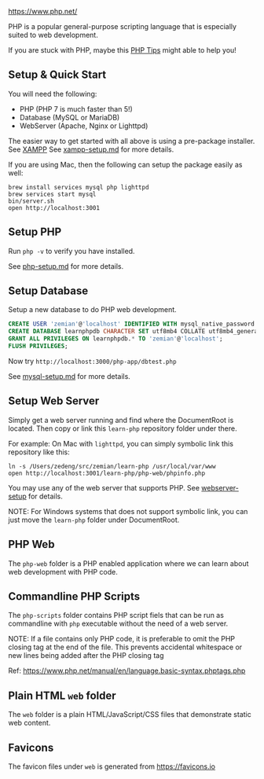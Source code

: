 https://www.php.net/

PHP is a popular general-purpose scripting language that is especially suited to web development.

If you are stuck with PHP, maybe this [PHP Tips](docs/php-tips.md) might able to help you!

## Setup & Quick Start

You will need the following:

* PHP (PHP 7 is much faster than 5!)
* Database (MySQL or MariaDB)
* WebServer (Apache, Nginx or Lighttpd)

The easier way to get started with all above is using a pre-package installer. See [XAMPP](https://www.apachefriends.org/) See [xampp-setup.md](docs/xampp-setup.md) for more details.

If you are using Mac, then the following can setup the package easily as well:

	brew install services mysql php lighttpd
	brew services start mysql
	bin/server.sh
	open http://localhost:3001

## Setup PHP

Run `php -v` to verify you have installed. 

See [php-setup.md](docs/php-setup.md) for more details.

## Setup Database

Setup a new database to do PHP web development.

```sql
CREATE USER 'zemian'@'localhost' IDENTIFIED WITH mysql_native_password BY 'test123';
CREATE DATABASE learnphpdb CHARACTER SET utf8mb4 COLLATE utf8mb4_general_ci;
GRANT ALL PRIVILEGES ON learnphpdb.* TO 'zemian'@'localhost';
FLUSH PRIVILEGES;
```

Now try `http://localhost:3000/php-app/dbtest.php`

See [mysql-setup.md](docs/mysql-setup.md) for more details.

## Setup Web Server

Simply get a web server running and find where the DocumentRoot is located. Then copy or link this `learn-php` repository folder under there.

For example: On Mac with `lighttpd`, you can simply symbolic link this repository like this:

	ln -s /Users/zedeng/src/zemian/learn-php /usr/local/var/www
	open http://localhost:3001/learn-php/php-web/phpinfo.php

You may use any of the web server that supports PHP. See [webserver-setup](docs/webserver-setup.md) for details.

NOTE: For Windows systems that does not support symbolic link, you can just move the `learn-php` folder under DocumentRoot.

## PHP Web

The `php-web` folder is a PHP enabled application where we can learn about web development with PHP code.

## Commandline PHP Scripts

The `php-scripts` folder contains PHP script fiels that can be run as commandline with `php` executable without the need of a web server.

NOTE: If a file contains only PHP code, it is preferable to omit the PHP closing tag at the end of the file. This prevents accidental whitespace or new lines being added after the PHP closing tag

Ref: https://www.php.net/manual/en/language.basic-syntax.phptags.php

## Plain HTML `web` folder

The `web` folder is a plain HTML/JavaScript/CSS files that demonstrate static web content.

## Favicons

The favicon files under `web` is generated from https://favicons.io

